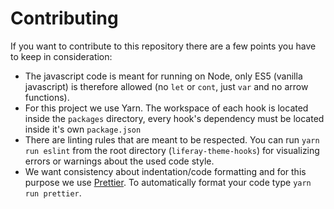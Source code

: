 # Contributing

If you want to contribute to this repository there are a few points you have to keep in consideration:

- The javascript code is meant for running on Node, only ES5 (vanilla javascript) is therefore allowed (no `let` or `cont`, just `var` and no arrow functions).
- For this project we use Yarn. The workspace of each hook is located inside the `packages` directory, every hook's dependency must be located inside it's own `package.json`
- There are linting rules that are meant to be respected. You can run `yarn run eslint` from the root directory (`liferay-theme-hooks`) for visualizing errors or warnings about the used code style.
- We want consistency about indentation/code formatting and for this purpose we use [Prettier](https://github.com/prettier/prettier). To automatically format your code type `yarn run prettier`.